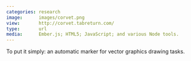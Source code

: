 ```yaml
---
categories: research
image:      images/corvet.png
view:       http://corvet.tabreturn.com/
type:       url
media:      Ember.js; HTML5; JavaScript; and various Node tools.
---
```

To put it simply: an automatic marker for vector graphics drawing tasks.
